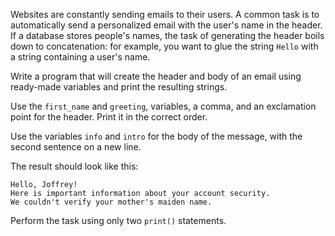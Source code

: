 
Websites are constantly sending emails to their users. A common task is to automatically send a personalized email with the user's name in the header. If a database stores people's names, the task of generating the header boils down to concatenation: for example, you want to glue the string `Hello` with a string containing a user's name.

Write a program that will create the header and body of an email using ready-made variables and print the resulting strings.

Use the `first_name` and `greeting`, variables, a comma, and an exclamation point for the header. Print it in the correct order.

Use the variables `info` and `intro` for the body of the message, with the second sentence on a new line.

The result should look like this:

```text
Hello, Joffrey!
Here is important information about your account security.
We couldn't verify your mother's maiden name.
```

Perform the task using only two `print()` statements.
